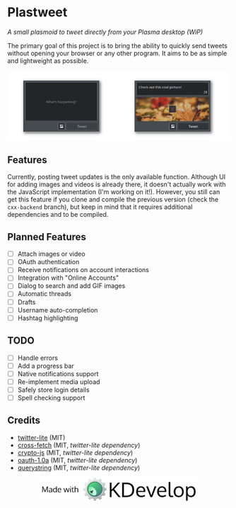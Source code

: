 # Plastweet
_A small plasmoid to tweet directly from your Plasma desktop (WiP)_

The primary goal of this project is to bring the ability to quickly send tweets without opening your browser or any other program. It aims to be as simple and lightweight as possible.

<p align="center">
<img src="screenshots/plastweet.png">
</p>

## Features
Currently, posting tweet updates is the only available function. Although UI for adding images and videos is already there, it doesn't actually work with the JavaScript implementation (I'm working on it!).
However, you still can get this feature if you clone and compile the previous version (check the `cxx-backend` branch), but keep in mind that it requires additional dependencies and to be compiled.

## Planned Features
- [ ] Attach images or video
- [ ] OAuth authentication
- [ ] Receive notifications on account interactions
- [ ] Integration with "Online Accounts"
- [ ] Dialog to search and add GIF images
- [ ] Automatic threads
- [ ] Drafts
- [ ] Username auto-completion
- [ ] Hashtag highlighting

## TODO
- [ ] Handle errors
- [ ] Add a progress bar
- [ ] Native notifications support
- [ ] Re-implement media upload
- [ ] Safely store login details
- [ ] Spell checking support

## Credits
* [twitter-lite](https://github.com/draftbit/twitter-lite) (MIT)
* [cross-fetch](https://github.com/lquixada/cross-fetch) (MIT, _twitter-lite dependency_)
* [crypto-js](https://github.com/brix/crypto-js) (MIT, _twitter-lite dependency_)
* [oauth-1.0a](https://github.com/ddo/oauth-1.0a) (MIT, _twitter-lite dependency_)
* [querystring](https://github.com/Gozala/querystring) (MIT, _twitter-lite dependency_)

<p align="center">
<img src="screenshots/made-with-kdevelop.png" width="70%">
</p>
